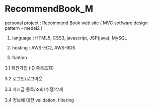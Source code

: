# RecommendBook_M
personal project : Recommend Book web site ( MVC sotfware design pattern -  medel2 )


1. language : HTML5, CSS3, javascript, JSP(java), MySQL



2. hosting : AWS-EC2, AWS-RDS



3. funtion

3.1 회원가입 (ID 중복조회)

3.2 로그인/로그아웃

3.3 게시글 등록/조회/수정/삭제

3.4 정보에 대한 validation, filtering
